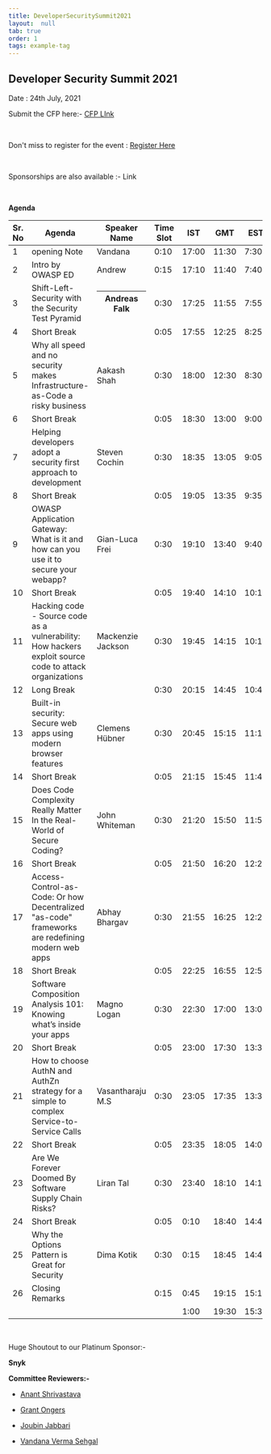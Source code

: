 ```yaml
---
title: DeveloperSecuritySummit2021
layout:  null
tab: true
order: 1
tags: example-tag
---
```


## Developer Security Summit 2021

Date : 24th July, 2021


Submit the CFP here:-  [CFP LInk](https://owasp.submittable.com/submit/196834/owasp-appsec-days-developer-security-summit-2021)

<br>

Don't miss to register for the event : [Register Here](https://www.eventbrite.com/e/appsec-days-owasp-developer-security-summit-2021-tickets-153345649967)

<br>

Sponsorships are also available :- Link

<br>

**Agenda**

<table>
<colgroup>
<col style="width: 11%" />
<col style="width: 27%" />
<col style="width: 13%" />
<col style="width: 11%" />
<col style="width: 11%" />
<col style="width: 11%" />
<col style="width: 11%" />
</colgroup>
<thead>
<tr class="header">
<th>Sr. No</th>
<th>Agenda</th>
<th>Speaker Name</th>
<th>Time Slot</th>
<th>IST</th>
<th>GMT</th>
<th>EST</th>
</tr>
</thead>
<tbody>
<tr class="odd">
<td>1</td>
<td>opening Note</td>
<td>Vandana</td>
<td>0:10</td>
<td>17:00</td>
<td>11:30</td>
<td>7:30</td>
</tr>
<tr class="even">
<td>2</td>
<td>Intro by OWASP ED</td>
<td>Andrew</td>
<td>0:15</td>
<td>17:10</td>
<td>11:40</td>
<td>7:40</td>
</tr>
<tr class="odd">
<td>3</td>
<td>Shift-Left-Security with the Security Test Pyramid</td>
<td><table>
<colgroup>
<col style="width: 100%" />
</colgroup>
<thead>
<tr class="header">
<th>Andreas Falk</th>
</tr>
</thead>
<tbody>
</tbody>
</table></td>
<td>0:30</td>
<td>17:25</td>
<td>11:55</td>
<td>7:55</td>
</tr>
<tr class="even">
<td>4</td>
<td>Short Break</td>
<td></td>
<td>0:05</td>
<td>17:55</td>
<td>12:25</td>
<td>8:25</td>
</tr>
<tr class="odd">
<td>5</td>
<td>Why all speed and no security makes Infrastructure-as-Code a risky business</td>
<td>Aakash Shah</td>
<td>0:30</td>
<td>18:00</td>
<td>12:30</td>
<td>8:30</td>
</tr>
<tr class="even">
<td>6</td>
<td>Short Break</td>
<td></td>
<td>0:05</td>
<td>18:30</td>
<td>13:00</td>
<td>9:00</td>
</tr>
<tr class="odd">
<td>7</td>
<td>Helping developers adopt a security first approach to development</td>
<td>Steven Cochin</td>
<td>0:30</td>
<td>18:35</td>
<td>13:05</td>
<td>9:05</td>
</tr>
<tr class="even">
<td>8</td>
<td>Short Break</td>
<td></td>
<td>0:05</td>
<td>19:05</td>
<td>13:35</td>
<td>9:35</td>
</tr>
<tr class="odd">
<td>9</td>
<td>OWASP Application Gateway: What is it and how can you use it to secure your webapp?</td>
<td>Gian-Luca Frei</td>
<td>0:30</td>
<td>19:10</td>
<td>13:40</td>
<td>9:40</td>
</tr>
<tr class="even">
<td>10</td>
<td>Short Break</td>
<td></td>
<td>0:05</td>
<td>19:40</td>
<td>14:10</td>
<td>10:10</td>
</tr>
<tr class="odd">
<td>11</td>
<td>Hacking code - Source code as a vulnerability: How hackers exploit source code to attack organizations</td>
<td>Mackenzie Jackson</td>
<td>0:30</td>
<td>19:45</td>
<td>14:15</td>
<td>10:15</td>
</tr>
<tr class="even">
<td>12</td>
<td>Long Break</td>
<td></td>
<td>0:30</td>
<td>20:15</td>
<td>14:45</td>
<td>10:45</td>
</tr>
<tr class="odd">
<td>13</td>
<td>Built-in security: Secure web apps using modern browser features</td>
<td>Clemens Hübner</td>
<td>0:30</td>
<td>20:45</td>
<td>15:15</td>
<td>11:15</td>
</tr>
<tr class="even">
<td>14</td>
<td>Short Break</td>
<td></td>
<td>0:05</td>
<td>21:15</td>
<td>15:45</td>
<td>11:45</td>
</tr>
<tr class="odd">
<td>15</td>
<td>Does Code Complexity Really Matter In the Real-World of Secure Coding?</td>
<td>John Whiteman</td>
<td>0:30</td>
<td>21:20</td>
<td>15:50</td>
<td>11:50</td>
</tr>
<tr class="even">
<td>16</td>
<td>Short Break</td>
<td></td>
<td>0:05</td>
<td>21:50</td>
<td>16:20</td>
<td>12:20</td>
</tr>
<tr class="odd">
<td>17</td>
<td>Access-Control-as-Code: Or how Decentralized "as-code" frameworks are redefining modern web apps</td>
<td>Abhay Bhargav</td>
<td>0:30</td>
<td>21:55</td>
<td>16:25</td>
<td>12:25</td>
</tr>
<tr class="even">
<td>18</td>
<td>Short Break</td>
<td></td>
<td>0:05</td>
<td>22:25</td>
<td>16:55</td>
<td>12:55</td>
</tr>
<tr class="odd">
<td>19</td>
<td>Software Composition Analysis 101: Knowing what’s inside your apps</td>
<td>Magno Logan</td>
<td>0:30</td>
<td>22:30</td>
<td>17:00</td>
<td>13:00</td>
</tr>
<tr class="even">
<td>20</td>
<td>Short Break</td>
<td></td>
<td>0:05</td>
<td>23:00</td>
<td>17:30</td>
<td>13:30</td>
</tr>
<tr class="odd">
<td>21</td>
<td>How to choose AuthN and AuthZn strategy for a simple to complex Service-to-Service Calls</td>
<td>Vasantharaju M.S</td>
<td>0:30</td>
<td>23:05</td>
<td>17:35</td>
<td>13:35</td>
</tr>
<tr class="even">
<td>22</td>
<td>Short Break</td>
<td></td>
<td>0:05</td>
<td>23:35</td>
<td>18:05</td>
<td>14:05</td>
</tr>
<tr class="odd">
<td>23</td>
<td>Are We Forever Doomed By Software Supply Chain Risks?</td>
<td>Liran Tal</td>
<td>0:30</td>
<td>23:40</td>
<td>18:10</td>
<td>14:10</td>
</tr>
<tr class="even">
<td>24</td>
<td>Short Break</td>
<td></td>
<td>0:05</td>
<td>0:10</td>
<td>18:40</td>
<td>14:40</td>
</tr>
<tr class="odd">
<td>25</td>
<td>Why the Options Pattern is Great for Security</td>
<td>Dima Kotik</td>
<td>0:30</td>
<td>0:15</td>
<td>18:45</td>
<td>14:45</td>
</tr>
<tr class="even">
<td>26</td>
<td>Closing Remarks</td>
<td></td>
<td>0:15</td>
<td>0:45</td>
<td>19:15</td>
<td>15:15</td>
</tr>
<tr class="odd">
<td> </td>
<td> </td>
<td></td>
<td> </td>
<td>1:00</td>
<td>19:30</td>
<td>15:30</td>
</tr>
</tbody>
</table>


<br>

Huge Shoutout to our Platinum Sponsor:-

**Snyk**


**Committee Reviewers:-**

* [Anant Shrivastava](https://twitter.com/anantshri)

* [Grant Ongers](https://twitter.com/rewtd)

* [Joubin Jabbari](https://twitter.com/joubinj)

* [Vandana Verma Sehgal](https://twitter.com/InfosecVandana)

